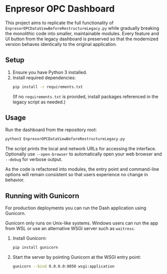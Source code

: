 
# Enpresor OPC Dashboard

This project aims to replicate the full functionality of `EnpresorOPCDataViewBeforeRestructureLegacy.py` while gradually breaking the monolithic code into smaller, maintainable modules. Every feature and UI button from the legacy dashboard is preserved so that the modernized version behaves identically to the original application.

## Setup
1. Ensure you have Python 3 installed.
2. Install required dependencies:
   ```bash
   pip install -r requirements.txt
   ```
   (If no `requirements.txt` is provided, install packages referenced in the legacy script as needed.)

## Usage
Run the dashboard from the repository root:
```bash
python3 EnpresorOPCDataViewBeforeRestructureLegacy.py
```
The script prints the local and network URLs for accessing the interface. Optionally use `--open-browser` to automatically open your web browser and `--debug` for verbose output.

As the code is refactored into modules, the entry point and command-line options will remain consistent so that users experience no change in behavior.

## Running with Gunicorn

For production deployments you can run the Dash application using Gunicorn.

Gunicorn only runs on Unix-like systems. Windows users can run the app from
WSL or use an alternative WSGI server such as `waitress`.

1. Install Gunicorn:
   ```bash
   pip install gunicorn
   ```
2. Start the server by pointing Gunicorn at the WSGI entry point:
   ```bash
   gunicorn --bind 0.0.0.0:8050 wsgi:application
   ```

